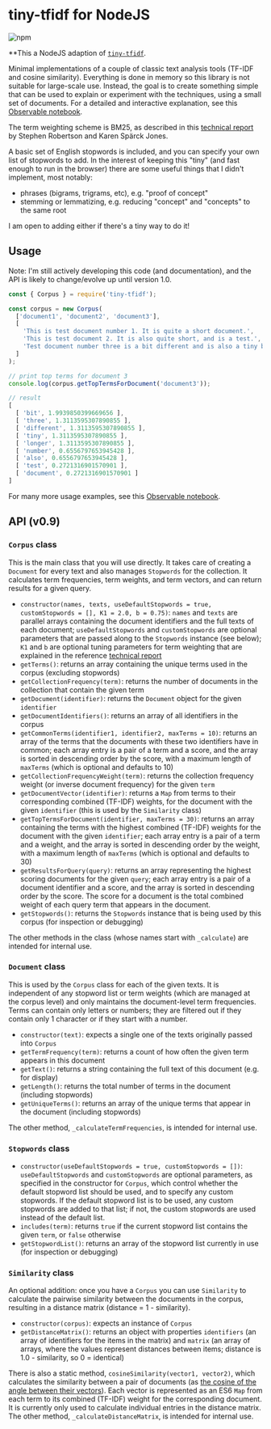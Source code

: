 # tiny-tfidf for NodeJS
![npm](https://img.shields.io/npm/v/tiny-tfidf-node.svg)

**This a NodeJS adaption of [`tiny-tfidf`](https://www.npmjs.com/package/tiny-tfidf).

Minimal implementations of a couple of classic text analysis tools (TF-IDF and cosine similarity). Everything is done in memory so this library is not suitable for large-scale use. Instead, the goal is to create something simple that can be used to explain or experiment with the techniques, using a small set of documents. For a detailed and interactive explanation, see this [Observable notebook](https://observablehq.com/@kerryrodden/introduction-to-text-analysis-with-tf-idf).

The term weighting scheme is BM25, as described in this [technical report](https://www.cl.cam.ac.uk/techreports/UCAM-CL-TR-356.pdf) by Stephen Robertson and Karen Spärck Jones.

A basic set of English stopwords is included, and you can specify your own list of stopwords to add. In the interest of keeping this "tiny" (and fast enough to run in the browser) there are some useful things that I didn't implement, most notably:
- phrases (bigrams, trigrams, etc), e.g. "proof of concept"
- stemming or lemmatizing, e.g. reducing "concept" and "concepts" to the same root

I am open to adding either if there's a tiny way to do it!

## Usage

Note: I'm still actively developing this code (and documentation), and the API is likely to change/evolve up until version 1.0.

```js
const { Corpus } = require('tiny-tfidf');

const corpus = new Corpus(
  ['document1', 'document2', 'document3'],
  [
    'This is test document number 1. It is quite a short document.',
    'This is test document 2. It is also quite short, and is a test.',
    'Test document number three is a bit different and is also a tiny bit longer.'
  ]
);

// print top terms for document 3
console.log(corpus.getTopTermsForDocument('document3'));

// result
[
  [ 'bit', 1.9939850399669656 ],
  [ 'three', 1.3113595307890855 ],
  [ 'different', 1.3113595307890855 ],
  [ 'tiny', 1.3113595307890855 ],
  [ 'longer', 1.3113595307890855 ],
  [ 'number', 0.6556797653945428 ],
  [ 'also', 0.6556797653945428 ],
  [ 'test', 0.2721316901570901 ],
  [ 'document', 0.2721316901570901 ]
]
```

For many more usage examples, see this [Observable notebook](https://observablehq.com/@kerryrodden/introduction-to-text-analysis-with-tf-idf).

## API (v0.9)

### `Corpus` class

This is the main class that you will use directly. It takes care of creating a `Document` for every text and also manages `Stopwords` for the collection. It calculates term frequencies, term weights, and term vectors, and can return results for a given query.
- `constructor(names, texts, useDefaultStopwords = true, customStopwords = [], K1 = 2.0, b = 0.75)`: `names` and `texts` are parallel arrays containing the document identifiers and the full texts of each document; `useDefaultStopwords` and `customStopwords` are optional parameters that are passed along to the `Stopwords` instance (see below); `K1` and `b` are optional tuning parameters for term weighting that are explained in the reference [technical report](https://www.cl.cam.ac.uk/techreports/UCAM-CL-TR-356.pdf)
- `getTerms()`: returns an array containing the unique terms used in the corpus (excluding stopwords)
- `getCollectionFrequency(term)`: returns the number of documents in the collection that contain the given term
- `getDocument(identifier)`: returns the `Document` object for the given `identifier`
- `getDocumentIdentifiers()`: returns an array of all identifiers in the corpus
- `getCommonTerms(identifier1, identifier2, maxTerms = 10)`: returns an array of the terms that the documents with these two identifiers have in common; each array entry is a pair of a term and a score, and the array is sorted in descending order by the score, with a maximum length of `maxTerms` (which is optional and defaults to 10)
- `getCollectionFrequencyWeight(term)`: returns the collection frequency weight (or inverse document frequency) for the given `term`
- `getDocumentVector(identifier)`: returns a `Map` from terms to their corresponding combined (TF-IDF) weights, for the document with the given `identifier` (this is used by the `Similarity` class)
- `getTopTermsForDocument(identifier, maxTerms = 30)`: returns an array containing the terms with the highest combined (TF-IDF) weights for the document with the given `identifier`; each array entry is a pair of a term and a weight, and the array is sorted in descending order by the weight, with a maximum length of `maxTerms` (which is optional and defaults to 30)
- `getResultsForQuery(query)`: returns an array representing the highest scoring documents for the given `query`; each array entry is a pair of a document identifier and a score, and the array is sorted in descending order by the score. The score for a document is the total combined weight of each query term that appears in the document.
- `getStopwords()`: returns the `Stopwords` instance that is being used by this corpus (for inspection or debugging)

The other methods in the class (whose names start with `_calculate`) are intended for internal use.

### `Document` class

This is used by the `Corpus` class for each of the given texts. It is independent of any stopword list or term weights (which are managed at the corpus level) and only maintains the document-level term frequencies. Terms can contain only letters or numbers; they are filtered out if they contain only 1 character or if they start with a number.
- `constructor(text)`: expects a single one of the texts originally passed into `Corpus`
- `getTermFrequency(term)`: returns a count of how often the given term appears in this document
- `getText()`: returns a string containing the full text of this document (e.g. for display)
- `getLength()`: returns the total number of terms in the document (including stopwords)
- `getUniqueTerms()`: returns an array of the unique terms that appear in the document (including stopwords)

The other method, `_calculateTermFrequencies`, is intended for internal use.

### `Stopwords` class

- `constructor(useDefaultStopwords = true, customStopwords = [])`: `useDefaultStopwords` and `customStopwords` are optional parameters, as specified in the constructor for `Corpus`, which control whether the default stopword list should be used, and to specify any custom stopwords. If the default stopword list is to be used, any custom stopwords are added to that list; if not, the custom stopwords are used instead of the default list.
- `includes(term)`: returns `true` if the current stopword list contains the given `term`, or `false` otherwise
- `getStopwordList()`: returns an array of the stopword list currently in use (for inspection or debugging)

### `Similarity` class

An optional addition: once you have a `Corpus` you can use `Similarity` to calculate the pairwise similarity between the documents in the corpus, resulting in a distance matrix (distance = 1 - similarity).
- `constructor(corpus)`: expects an instance of `Corpus`
- `getDistanceMatrix()`: returns an object with properties `identifiers` (an array of identifiers for the items in the matrix) and `matrix` (an array of arrays, where the values represent distances between items; distance is 1.0 - similarity, so 0 = identical)

There is also a static method, `cosineSimilarity(vector1, vector2)`, which calculates the similarity between a pair of documents (as [the cosine of the angle between their vectors](https://en.wikipedia.org/wiki/Cosine_similarity)). Each vector is represented as an ES6 `Map` from each term to its combined (TF-IDF) weight for the corresponding document. It is currently only used to calculate individual entries in the distance matrix. The other method, `_calculateDistanceMatrix`, is intended for internal use.
